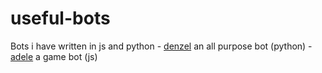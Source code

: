 # useful-bots

Bots i have written in js and python
    - [denzel](./denzel) an all purpose bot (python)
    - [adele](./adele) a game bot (js)
